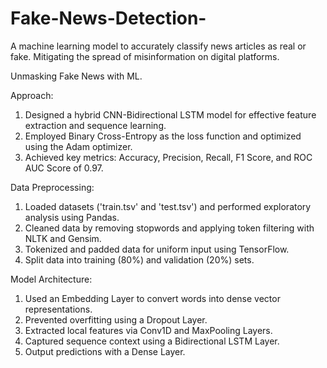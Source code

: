 # Fake-News-Detection-
A machine learning model to accurately classify news articles as real or fake. Mitigating the spread of misinformation on digital platforms.

Unmasking Fake News with ML.

Approach:
1) Designed a hybrid CNN-Bidirectional LSTM model for effective feature extraction and sequence learning.
2) Employed Binary Cross-Entropy as the loss function and optimized using the Adam optimizer.
3) Achieved key metrics: Accuracy, Precision, Recall, F1 Score, and ROC AUC Score of 0.97.

Data Preprocessing:
1) Loaded datasets ('train.tsv' and 'test.tsv') and performed exploratory analysis using Pandas.
2) Cleaned data by removing stopwords and applying token filtering with NLTK and Gensim.
3) Tokenized and padded data for uniform input using TensorFlow.
4) Split data into training (80%) and validation (20%) sets.

Model Architecture:
1) Used an Embedding Layer to convert words into dense vector representations.
2) Prevented overfitting using a Dropout Layer.
3) Extracted local features via Conv1D and MaxPooling Layers.
4) Captured sequence context using a Bidirectional LSTM Layer.
5) Output predictions with a Dense Layer.
